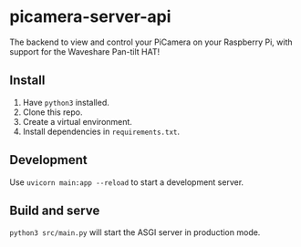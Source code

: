 # picamera-server-api

The backend to view and control your PiCamera on your Raspberry Pi, with support for the Waveshare Pan-tilt HAT!

## Install

1. Have `python3` installed.
2. Clone this repo.
3. Create a virtual environment.
3. Install dependencies in `requirements.txt`.

## Development

Use `uvicorn main:app --reload` to start a development server.

## Build and serve

`python3 src/main.py` will start the ASGI server in production mode. 
